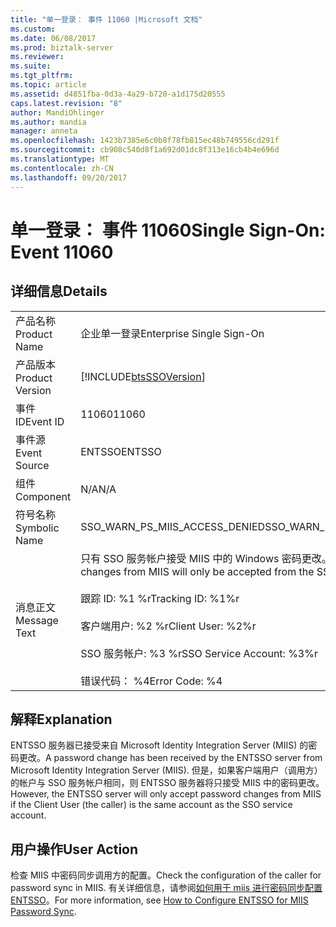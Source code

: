 ```yaml
---
title: "单一登录： 事件 11060 |Microsoft 文档"
ms.custom: 
ms.date: 06/08/2017
ms.prod: biztalk-server
ms.reviewer: 
ms.suite: 
ms.tgt_pltfrm: 
ms.topic: article
ms.assetid: d4851fba-0d3a-4a29-b720-a1d175d20555
caps.latest.revision: "8"
author: MandiOhlinger
ms.author: mandia
manager: anneta
ms.openlocfilehash: 1423b7385e6c0b8f78fb815ec48b749556cd291f
ms.sourcegitcommit: cb908c540d8f1a692d01dc8f313e16cb4b4e696d
ms.translationtype: MT
ms.contentlocale: zh-CN
ms.lasthandoff: 09/20/2017
---
```

# <a name="single-sign-on-event-11060"></a><span data-ttu-id="d7f68-102">单一登录： 事件 11060</span><span class="sxs-lookup"><span data-stu-id="d7f68-102">Single Sign-On: Event 11060</span></span>
## <a name="details"></a><span data-ttu-id="d7f68-103">详细信息</span><span class="sxs-lookup"><span data-stu-id="d7f68-103">Details</span></span>  
  
|||  
|-|-|  
|<span data-ttu-id="d7f68-104">产品名称</span><span class="sxs-lookup"><span data-stu-id="d7f68-104">Product Name</span></span>|<span data-ttu-id="d7f68-105">企业单一登录</span><span class="sxs-lookup"><span data-stu-id="d7f68-105">Enterprise Single Sign-On</span></span>|  
|<span data-ttu-id="d7f68-106">产品版本</span><span class="sxs-lookup"><span data-stu-id="d7f68-106">Product Version</span></span>|[!INCLUDE[btsSSOVersion](../includes/btsssoversion-md.md)]|  
|<span data-ttu-id="d7f68-107">事件 ID</span><span class="sxs-lookup"><span data-stu-id="d7f68-107">Event ID</span></span>|<span data-ttu-id="d7f68-108">11060</span><span class="sxs-lookup"><span data-stu-id="d7f68-108">11060</span></span>|  
|<span data-ttu-id="d7f68-109">事件源</span><span class="sxs-lookup"><span data-stu-id="d7f68-109">Event Source</span></span>|<span data-ttu-id="d7f68-110">ENTSSO</span><span class="sxs-lookup"><span data-stu-id="d7f68-110">ENTSSO</span></span>|  
|<span data-ttu-id="d7f68-111">组件</span><span class="sxs-lookup"><span data-stu-id="d7f68-111">Component</span></span>|<span data-ttu-id="d7f68-112">N/A</span><span class="sxs-lookup"><span data-stu-id="d7f68-112">N/A</span></span>|  
|<span data-ttu-id="d7f68-113">符号名称</span><span class="sxs-lookup"><span data-stu-id="d7f68-113">Symbolic Name</span></span>|<span data-ttu-id="d7f68-114">SSO_WARN_PS_MIIS_ACCESS_DENIED</span><span class="sxs-lookup"><span data-stu-id="d7f68-114">SSO_WARN_PS_MIIS_ACCESS_DENIED</span></span>|  
|<span data-ttu-id="d7f68-115">消息正文</span><span class="sxs-lookup"><span data-stu-id="d7f68-115">Message Text</span></span>|<span data-ttu-id="d7f68-116">只有 SSO 服务帐户接受 MIIS 中的 Windows 密码更改。%r</span><span class="sxs-lookup"><span data-stu-id="d7f68-116">Windows password changes from MIIS will only be accepted from the SSO service account.%r</span></span><br /><br /> <span data-ttu-id="d7f68-117">跟踪 ID: %1 %r</span><span class="sxs-lookup"><span data-stu-id="d7f68-117">Tracking ID: %1%r</span></span><br /><br /> <span data-ttu-id="d7f68-118">客户端用户: %2 %r</span><span class="sxs-lookup"><span data-stu-id="d7f68-118">Client User: %2%r</span></span><br /><br /> <span data-ttu-id="d7f68-119">SSO 服务帐户: %3 %r</span><span class="sxs-lookup"><span data-stu-id="d7f68-119">SSO Service Account: %3%r</span></span><br /><br /> <span data-ttu-id="d7f68-120">错误代码： %4</span><span class="sxs-lookup"><span data-stu-id="d7f68-120">Error Code: %4</span></span>|  
  
## <a name="explanation"></a><span data-ttu-id="d7f68-121">解释</span><span class="sxs-lookup"><span data-stu-id="d7f68-121">Explanation</span></span>  
 <span data-ttu-id="d7f68-122">ENTSSO 服务器已接受来自 Microsoft Identity Integration Server (MIIS) 的密码更改。</span><span class="sxs-lookup"><span data-stu-id="d7f68-122">A password change has been received by the ENTSSO server from Microsoft Identity Integration Server (MIIS).</span></span> <span data-ttu-id="d7f68-123">但是，如果客户端用户（调用方）的帐户与 SSO 服务帐户相同，则 ENTSSO 服务器将只接受 MIIS 中的密码更改。</span><span class="sxs-lookup"><span data-stu-id="d7f68-123">However, the ENTSSO server will only accept password changes from MIIS if the Client User (the caller) is the same account as the SSO service account.</span></span>  
  
## <a name="user-action"></a><span data-ttu-id="d7f68-124">用户操作</span><span class="sxs-lookup"><span data-stu-id="d7f68-124">User Action</span></span>  
 <span data-ttu-id="d7f68-125">检查 MIIS 中密码同步调用方的配置。</span><span class="sxs-lookup"><span data-stu-id="d7f68-125">Check the configuration of the caller for password sync in MIIS.</span></span> <span data-ttu-id="d7f68-126">有关详细信息，请参阅[如何用于 miis 进行密码同步配置 ENTSSO](../core/how-to-configure-entsso-for-miis-password-sync.md)。</span><span class="sxs-lookup"><span data-stu-id="d7f68-126">For more information, see [How to Configure ENTSSO for MIIS Password Sync](../core/how-to-configure-entsso-for-miis-password-sync.md).</span></span>